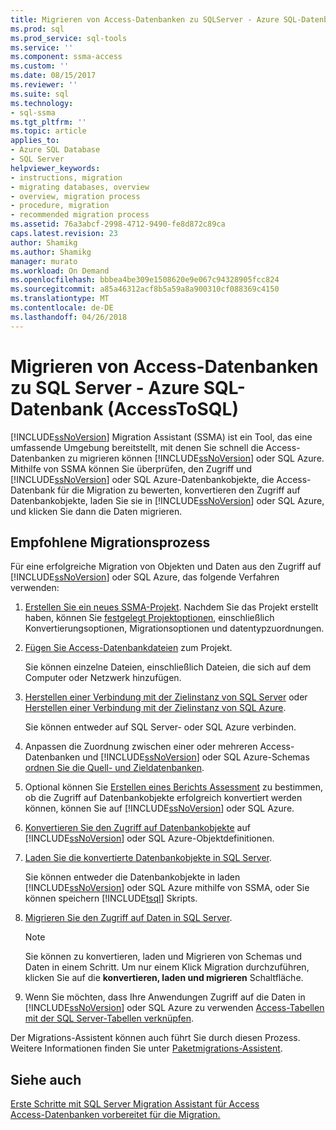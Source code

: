 ```yaml
---
title: Migrieren von Access-Datenbanken zu SQLServer - Azure SQL-Datenbank | Microsoft Docs
ms.prod: sql
ms.prod_service: sql-tools
ms.service: ''
ms.component: ssma-access
ms.custom: ''
ms.date: 08/15/2017
ms.reviewer: ''
ms.suite: sql
ms.technology:
- sql-ssma
ms.tgt_pltfrm: ''
ms.topic: article
applies_to:
- Azure SQL Database
- SQL Server
helpviewer_keywords:
- instructions, migration
- migrating databases, overview
- overview, migration process
- procedure, migration
- recommended migration process
ms.assetid: 76a3abcf-2998-4712-9490-fe8d872c89ca
caps.latest.revision: 23
author: Shamikg
ms.author: Shamikg
manager: murato
ms.workload: On Demand
ms.openlocfilehash: bbbea4be309e1508620e9e067c94328905fcc824
ms.sourcegitcommit: a85a46312acf8b5a59a8a900310cf088369c4150
ms.translationtype: MT
ms.contentlocale: de-DE
ms.lasthandoff: 04/26/2018
---
```

# <a name="migrating-access-databases-to-sql-server---azure-sql-db-accesstosql"></a>Migrieren von Access-Datenbanken zu SQL Server - Azure SQL-Datenbank (AccessToSQL)
[!INCLUDE[ssNoVersion](../../includes/ssnoversion_md.md)] Migration Assistant (SSMA) ist ein Tool, das eine umfassende Umgebung bereitstellt, mit denen Sie schnell die Access-Datenbanken zu migrieren können [!INCLUDE[ssNoVersion](../../includes/ssnoversion_md.md)] oder SQL Azure. Mithilfe von SSMA können Sie überprüfen, den Zugriff und [!INCLUDE[ssNoVersion](../../includes/ssnoversion_md.md)] oder SQL Azure-Datenbankobjekte, die Access-Datenbank für die Migration zu bewerten, konvertieren den Zugriff auf Datenbankobjekte, laden Sie sie in [!INCLUDE[ssNoVersion](../../includes/ssnoversion_md.md)] oder SQL Azure, und klicken Sie dann die Daten migrieren.  
  
## <a name="recommended-migration-process"></a>Empfohlene Migrationsprozess  
Für eine erfolgreiche Migration von Objekten und Daten aus den Zugriff auf [!INCLUDE[ssNoVersion](../../includes/ssnoversion_md.md)] oder SQL Azure, das folgende Verfahren verwenden:  
  
1.  [Erstellen Sie ein neues SSMA-Projekt](http://msdn.microsoft.com/f2d1f0b0-5394-4adb-b3f3-abd71eb68ca7). Nachdem Sie das Projekt erstellt haben, können Sie [festgelegt Projektoptionen](http://msdn.microsoft.com/0a7304df-2f35-4453-96ef-7ac83dea1167), einschließlich Konvertierungsoptionen, Migrationsoptionen und datentypzuordnungen.  
  
2.  [Fügen Sie Access-Datenbankdateien](http://msdn.microsoft.com/e944c740-4c8a-4bc1-b0ed-be57bc06dced) zum Projekt.  
  
    Sie können einzelne Dateien, einschließlich Dateien, die sich auf dem Computer oder Netzwerk hinzufügen.  
  
3.  [Herstellen einer Verbindung mit der Zielinstanz von SQL Server](http://msdn.microsoft.com/f84cf007-ddf1-4396-a07c-3e0729abc769) oder [Herstellen einer Verbindung mit der Zielinstanz von SQL Azure](http://msdn.microsoft.com/1ba0d113-dc05-4431-8689-e14a8821bafd).  
  
    Sie können entweder auf SQL Server- oder SQL Azure verbinden.  
  
4.  Anpassen die Zuordnung zwischen einer oder mehreren Access-Datenbanken und [!INCLUDE[ssNoVersion](../../includes/ssnoversion_md.md)] oder SQL Azure-Schemas [ordnen Sie die Quell- und Zieldatenbanken](http://msdn.microsoft.com/69bee937-7b2c-49ee-8866-7518c683fad4).  
  
5.  Optional können Sie [Erstellen eines Berichts Assessment](http://msdn.microsoft.com/8b9e23d6-da62-437a-8c05-8ad2628b9441) zu bestimmen, ob die Zugriff auf Datenbankobjekte erfolgreich konvertiert werden können, können Sie auf [!INCLUDE[ssNoVersion](../../includes/ssnoversion_md.md)] oder SQL Azure.  
  
6.  [Konvertieren Sie den Zugriff auf Datenbankobjekte](http://msdn.microsoft.com/e0ef67bf-80a6-4e6c-a82d-5d46e0623c6c) auf [!INCLUDE[ssNoVersion](../../includes/ssnoversion_md.md)] oder SQL Azure-Objektdefinitionen.  
  
7.  [Laden Sie die konvertierte Datenbankobjekte in SQL Server](http://msdn.microsoft.com/4e854eee-b10c-4f0b-9d9e-d92416e6f2ba).  
  
    Sie können entweder die Datenbankobjekte in laden [!INCLUDE[ssNoVersion](../../includes/ssnoversion_md.md)] oder SQL Azure mithilfe von SSMA, oder Sie können speichern [!INCLUDE[tsql](../../includes/tsql_md.md)] Skripts.  
  
8.  [Migrieren Sie den Zugriff auf Daten in SQL Server](http://msdn.microsoft.com/f3b18af7-1af0-499d-a00d-a0af94895625).  
  
    > [!NOTE]  
    > Sie können zu konvertieren, laden und Migrieren von Schemas und Daten in einem Schritt. Um nur einem Klick Migration durchzuführen, klicken Sie auf die **konvertieren, laden und migrieren** Schaltfläche.  
  
9. Wenn Sie möchten, dass Ihre Anwendungen Zugriff auf die Daten in [!INCLUDE[ssNoVersion](../../includes/ssnoversion_md.md)] oder SQL Azure zu verwenden [Access-Tabellen mit der SQL Server-Tabellen verknüpfen](http://msdn.microsoft.com/82374ad2-7737-4164-a489-13261ba393d4).  
  
Der Migrations-Assistent können auch führt Sie durch diesen Prozess. Weitere Informationen finden Sie unter [Paketmigrations-Assistent](http://msdn.microsoft.com/5bab5914-b2ae-4795-8cf5-83e42d64bef2).  
  
## <a name="see-also"></a>Siehe auch  
[Erste Schritte mit SQL Server Migration Assistant für Access](http://msdn.microsoft.com/462a731f-08f1-44e1-9eeb-4deac6d2f6c5)  
[Access-Datenbanken vorbereitet für die Migration.](http://msdn.microsoft.com/9b80a9e0-08e7-4b4d-b5ec-cc998d3f5114)
